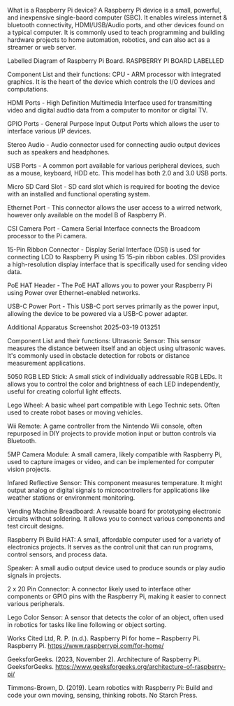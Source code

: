 What is a Raspberry Pi device?
A Raspberry Pi device is a small, powerful, and inexpensive single-baord computer (SBC). It enables wireless internet & bluetooth connectivity, HDMI/USB/Audio ports, and other devices found on a typical computer. It is commonly used to teach programming and building hardware projects to home automation, robotics, and can also act as a streamer or web server.

Labelled Diagram of Raspberry Pi Board.
RASPBERRY PI BOARD LABELLED

Component List and their functions:
CPU - ARM processor with integrated graphics. It is the heart of the device which controls the I/O devices and computations.

HDMI Ports - High Definition Multimedia Interface used for transmitting video and digital audtio data from a computer to monitor or digital TV.

GPIO Ports - General Purpose Input Output Ports which allows the user to interface various I/P devices.

Stereo Audio - Audio connector used for connecting audio output devices such as speakers and headphones.

USB Ports - A common port available for various peripheral devices, such as a mouse, keyboard, HDD etc. This model has both 2.0 and 3.0 USB ports.

Micro SD Card Slot - SD card slot which is required for booting the device with an installed and functional operating system.

Ethernet Port - This connector allows the user access to a wirred network, however only available on the model B of Raspberry Pi.

CSI Camera Port - Camera Serial Interface connects the Broadcom processor to the Pi camera.

15-Pin Ribbon Connector - Display Serial Interface (DSI) is used for connecting LCD to Raspberry Pi using 15 15-pin ribbon cables. DSI provides a high-resolution display interface that is specifically used for sending video data.

PoE HAT Header - The PoE HAT allows you to power your Raspberry Pi using Power over Ethernet–enabled networks.

USB-C Power Port - This USB-C port serves primarily as the power input, allowing the device to be powered via a USB-C power adapter.

Additional Apparatus
Screenshot 2025-03-19 013251

Component List and their functions:
Ultrasonic Sensor: This sensor measures the distance between itself and an object using ultrasonic waves. It's commonly used in obstacle detection for robots or distance measurement applications.

5050 RGB LED Stick: A small stick of individually addressable RGB LEDs. It allows you to control the color and brightness of each LED independently, useful for creating colorful light effects.

Lego Wheel: A basic wheel part compatible with Lego Technic sets. Often used to create robot bases or moving vehicles.

Wii Remote: A game controller from the Nintendo Wii console, often repurposed in DIY projects to provide motion input or button controls via Bluetooth.

5MP Camera Module: A small camera, likely compatible with Raspberry Pi, used to capture images or video, and can be implemented for computer vision projects.

Infared Reflective Sensor: This component measures temperature. It might output analog or digital signals to microcontrollers for applications like weather stations or environment monitoring.

Vending Machine Breadboard: A reusable board for prototyping electronic circuits without soldering. It allows you to connect various components and test circuit designs.

Raspberry Pi Build HAT: A small, affordable computer used for a variety of electronics projects. It serves as the control unit that can run programs, control sensors, and process data.

Speaker: A small audio output device used to produce sounds or play audio signals in projects.

2 x 20 Pin Connector: A connector likely used to interface other components or GPIO pins with the Raspberry Pi, making it easier to connect various peripherals.

Lego Color Sensor: A sensor that detects the color of an object, often used in robotics for tasks like line following or object sorting.

Works Cited
Ltd, R. P. (n.d.). Raspberry Pi for home – Raspberry Pi. Raspberry Pi. https://www.raspberrypi.com/for-home/

GeeksforGeeks. (2023, November 2). Architecture of Raspberry Pi. GeeksforGeeks. https://www.geeksforgeeks.org/architecture-of-raspberry-pi/

Timmons-Brown, D. (2019). Learn robotics with Raspberry Pi: Build and code your own moving, sensing, thinking robots. No Starch Press.
